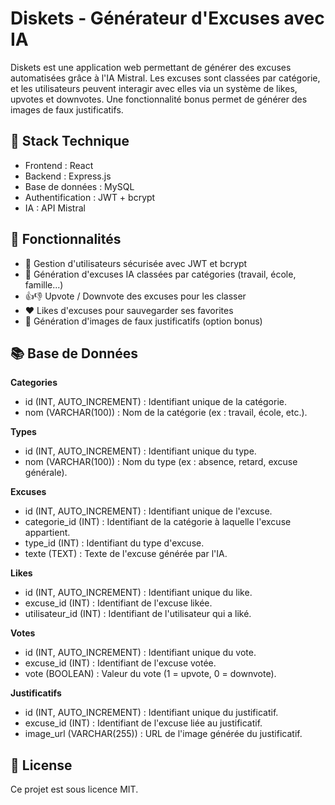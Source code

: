 # Diskets - Générateur d'Excuses avec IA

Diskets est une application web permettant de générer des excuses automatisées grâce à l'IA Mistral.
Les excuses sont classées par catégorie, et les utilisateurs peuvent interagir avec elles via un système de likes, upvotes et downvotes. Une fonctionnalité bonus permet de générer des images de faux justificatifs.

## 🚀 Stack Technique

- Frontend : React 
- Backend : Express.js
- Base de données : MySQL
- Authentification : JWT + bcrypt
- IA : API Mistral

## 🎯 Fonctionnalités

- 🔐 Gestion d'utilisateurs sécurisée avec JWT et bcrypt
- 🤖 Génération d'excuses IA classées par catégories (travail, école, famille...)
- 👍👎 Upvote / Downvote des excuses pour les classer
- ❤️ Likes d'excuses pour sauvegarder ses favorites
- 📜 Génération d'images de faux justificatifs (option bonus)

## 📚 Base de Données


**Categories**
- id (INT, AUTO_INCREMENT) : Identifiant unique de la catégorie.
- nom (VARCHAR(100)) : Nom de la catégorie (ex : travail, école, etc.).

**Types**
- id (INT, AUTO_INCREMENT) : Identifiant unique du type.
- nom (VARCHAR(100)) : Nom du type (ex : absence, retard, excuse générale).

**Excuses**
- id (INT, AUTO_INCREMENT) : Identifiant unique de l'excuse.
- categorie_id (INT) : Identifiant de la catégorie à laquelle l'excuse appartient.
- type_id (INT) : Identifiant du type d'excuse.
- texte (TEXT) : Texte de l'excuse générée par l'IA.

**Likes**
- id (INT, AUTO_INCREMENT) : Identifiant unique du like.
- excuse_id (INT) : Identifiant de l'excuse likée.
- utilisateur_id (INT) : Identifiant de l'utilisateur qui a liké.

**Votes**
- id (INT, AUTO_INCREMENT) : Identifiant unique du vote.
- excuse_id (INT) : Identifiant de l'excuse votée.
- vote (BOOLEAN) : Valeur du vote (1 = upvote, 0 = downvote).

**Justificatifs**
- id (INT, AUTO_INCREMENT) : Identifiant unique du justificatif.
- excuse_id (INT) : Identifiant de l'excuse liée au justificatif.
- image_url (VARCHAR(255)) : URL de l'image générée du justificatif.

## 📜 License
Ce projet est sous licence MIT.
